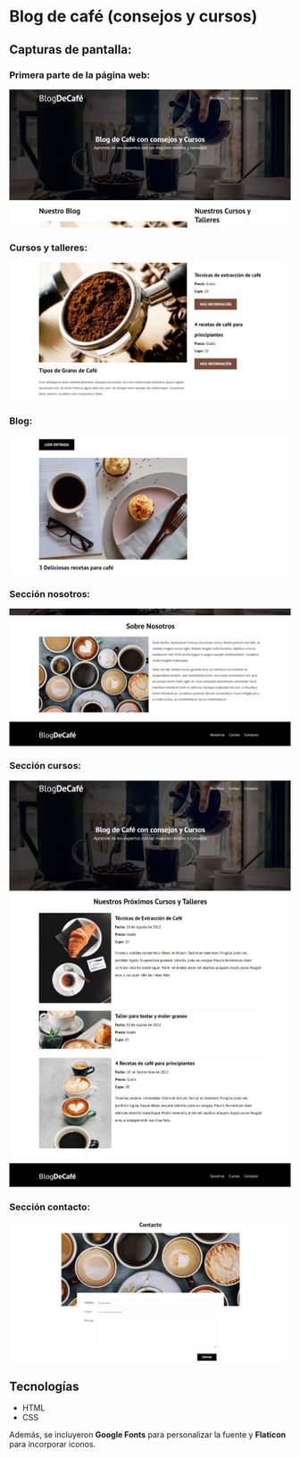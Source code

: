 # Blog de café (consejos y cursos)

## Capturas de pantalla:

### Primera parte de la página web:
![Primera parte de la página web](img/readme1.PNG)

### Cursos y talleres:
![Cursos y talleres](img/readme2.PNG)

### Blog:
![Recetas](img/readme3.PNG)

### Sección nosotros:
![Nosotros](img/readme7.PNG)

### Sección cursos:
![Cursos](img/readme4.PNG)
![Cursos2](img/readme5.PNG)
![Cursos3](img/readme6.PNG)


### Sección contacto:
![Contacto](img/readme8.PNG)


## Tecnologías
- HTML
- CSS

Además, se incluyeron **Google Fonts** para personalizar la fuente y **Flaticon** para incorporar iconos.
